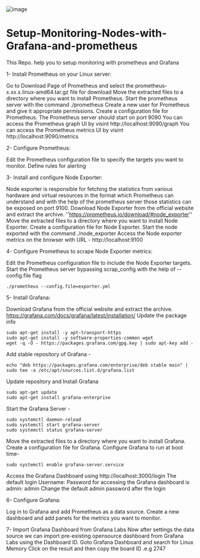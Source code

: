 ![image](https://user-images.githubusercontent.com/73578531/223780431-330313ef-b14e-42a1-9438-371bb8c45227.png)



# Setup-Monitoring-Nodes-with-Grafana-and-prometheus
This Repo. help you to setup monitoring with prometheus and Grafana


1- Install Prometheus on your Linux server:

Go to Download Page of Prometheus and select the prometheus-x.xx.x.linux-amd64.tar.gz file for download
Move the extracted files to a directory where you want to install Prometheus.
Start the prometheus server with the command ./prometheus
Create a new user for Prometheus and give it appropriate permissions.
Create a configuration file for Prometheus.
The Prometheus server should start on port 9090
You can access the Prometheus graph UI by visint http://localhost:9090/graph
You can access the Prometheus metrics UI by visint http://localhost:9090/metrics

2- Configure Prometheus:

Edit the Prometheus configuration file to specify the targets you want to monitor.
Define rules for alerting

3- Install and configure Node Exporter:

Node exporter is responsible for fetching the statistics from various hardware and virtual resources in the format which Prometheus can understand and with the help of the prometheus server those statistics can be exposed on port 9100.
Download Node Exporter from the official website and extract the archive.
''https://prometheus.io/download/#node_exporter''
Move the extracted files to a directory where you want to install Node Exporter.
Create a configuration file for Node Exporter.
Start the node exported with the command ./node_exporter
Access the Node exporter metrics on the browser with URL - http://localhost:9100

4- Configure Prometheus to scrape Node Exporter metrics:

Edit the Prometheus configuration file to include the Node Exporter targets.
Start the Prometheus server bypassing scrap_config with the help of --config.file flag

```
./prometheus --config.file=exporter.yml

```

5- Install Grafana:

Download Grafana from the official website and extract the archive.
https://grafana.com/docs/grafana/latest/installation/
Update the package info

```
sudo apt-get install -y apt-transport-https
sudo apt-get install -y software-properties-common wget
wget -q -O - https://packages.grafana.com/gpg.key | sudo apt-key add -
```
Add stable repository of Grafana -

```
echo "deb https://packages.grafana.com/enterprise/deb stable main" | sudo tee -a /etc/apt/sources.list.d/grafana.list
```
Update repository and Install Grafana

```
sudo apt-get update
sudo apt-get install grafana-enterprise
```
Start the Grafana Server -

```
sudo systemctl daemon-reload
sudo systemctl start grafana-server
sudo systemctl status grafana-server
```
Move the extracted files to a directory where you want to install Grafana.
Create a configuration file for Grafana.
Configure Grafana to run at boot time-
```
sudo systemctl enable grafana-server.service
```
Access the Grafana Dashboard using http://localhost:3000/login
The default login Username: Password for accessing the Grafana dashboard is admin: admin
Change the default admin password after the login

6- Configure Grafana:

Log in to Grafana and add Prometheus as a data source.
Create a new dashboard and add panels for the metrics you want to monitor.

7- Import Grafana Dashboard from Grafana Labs
Now after settings the data source we can import pre-existing opensource dashboard from Grafana Labs using the Dashboard ID.
Goto Grafana Dashboard and search for Linux Memory
Click on the result and then copy the board ID .e.g 2747

